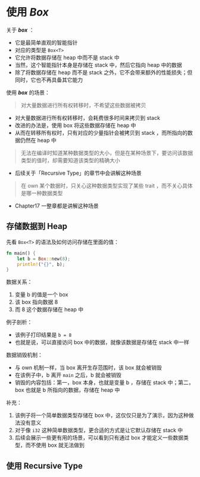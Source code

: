 # 使用 ***Box***

关于 ***box*** ：

- 它是最简单直观的智能指针
- 对应的类型是 `Box<T>`
- 它允许将数据存储在 heap 中而不是 stack 中
- 当然，这个智能指针本身是存储在 stack 中，然后它指向 heap 中的数据
- 除了将数据存储在 heap 而不是 stack 之外，它不会带来额外的性能损失；但同时，它也不再具备其它能力



使用 ***box*** 的场景：



> 对大量数据进行所有权转移时，不希望这些数据被拷贝

- 对大量数据进行所有权转移时，会耗费很多时间来拷贝到 stack
- 改进的办法是，使用 box 将这些数据存储在 heap 中
- 从而在转移所有权时，只有对应的少量指针会被拷贝到 stack ，而所指向的数据仍然在 heap 中



> 无法在编译时知道某种数据类型的大小，但是在某种场景下，要访问该数据类型的值时，却需要知道该类型的精确大小

- 后续关于「Recursive Type」的章节中会讲解这种场景



> 在 own 某个数据时，只关心这种数据类型实现了某些 trait ，而不关心具体是哪一种数据类型

- Chapter17 一整章都是讲解这种场景



## 存储数据到 Heap

先看 `Box<T>` 的语法及如何访问存储在里面的值：

```rust
fn main() {
    let b = Box::new(8);
    println!("{}", b);
}
```

数据关系：

1. 变量 b 的值是一个 box 
2. 该 box 指向数据 8 
3. 而 8 这个数据存储在 heap 中

例子剖析：

- 该例子打印结果是 `b = 8`
- 也就是说，可以直接访问 box 中的数据，就像该数据是存储在 stack 中一样

数据销毁机制：

- 与 own 机制一样，当 box 离开生存范围时，该 box 就会被销毁
- 在该例子中，b 离开 `main` 之后，b 就会被销毁
- 销毁的内容包括：第一，box 本身，也就是变量 b ，存储在 stack 中；第二，box 也就是 b 所指向的数据，存储在 heap 中

补充：

1. 该例子将一个简单数据类型存储在 box 中，这仅仅只是为了演示，因为这种做法没有意义
2. 对于像 `i32` 这种简单数据类型，更合适的方式是让它默认存储在 stack 中
3. 后续会展示一些更有用的场景，可以看到只有通过 box 才能定义一些数据类型，而不使用 box 就无法做到



## 使用 Recursive Type


